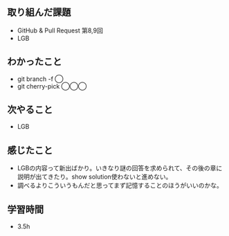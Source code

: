 ## 取り組んだ課題
- GitHub & Pull Request 第8,9回
- LGB

## わかったこと
- git branch -f ◯
- git cherry-pick ◯◯◯

## 次やること
- LGB

## 感じたこと
- LGBの内容って新出ばかり。いきなり謎の回答を求められて、その後の章に説明が出てきたり。show solution使わないと進めない。
- 調べるよりこういうもんだと思ってまず記憶することのほうがいいのかな。

## 学習時間
- 3.5h

